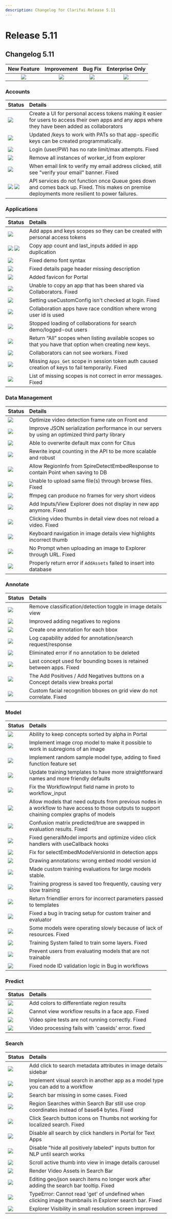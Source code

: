 ```yaml
---
description: Changelog for Clarifai Release 5.11
---
```


# Release 5.11

## Changelog 5.11

| New Feature | Improvement | Bug Fix | Enterprise Only |
| :---: | :---: | :---: | :---: |
| ![](https://github.com/Clarifai/docs/tree/1ece1cee27874f51aa11d50a825fff02b0b5243f/product-updates/.gitbook/assets/new_feature%20%2852%29.jpg) | ![](https://github.com/Clarifai/docs/tree/1ece1cee27874f51aa11d50a825fff02b0b5243f/product-updates/.gitbook/assets/improvement%20%2883%29.jpg) | ![](https://github.com/Clarifai/docs/tree/1ece1cee27874f51aa11d50a825fff02b0b5243f/product-updates/.gitbook/assets/bug%20%28248%29.jpg) | ![](https://github.com/Clarifai/docs/tree/1ece1cee27874f51aa11d50a825fff02b0b5243f/product-updates/.gitbook/assets/enterprise%20%2810%29.jpg) |

### Accounts

| Status | Details |
| :--- | :--- |
| ![](https://github.com/Clarifai/docs/tree/1ece1cee27874f51aa11d50a825fff02b0b5243f/product-updates/.gitbook/assets/new_feature%20%2852%29.jpg) | Create a UI for personal access tokens making it easier for users to access their own apps and any apps where they have been added as collaborators |
| ![](https://github.com/Clarifai/docs/tree/1ece1cee27874f51aa11d50a825fff02b0b5243f/product-updates/.gitbook/assets/new_feature%20%2852%29.jpg) | Updated /keys to work with PATs so that app-specific keys can be created programmatically. |
| ![](https://github.com/Clarifai/docs/tree/1ece1cee27874f51aa11d50a825fff02b0b5243f/product-updates/.gitbook/assets/bug%20%28248%29.jpg) | Login \(user/PW\) has no rate limit/max attempts. Fixed |
| ![](https://github.com/Clarifai/docs/tree/1ece1cee27874f51aa11d50a825fff02b0b5243f/product-updates/.gitbook/assets/bug%20%28248%29.jpg) | Remove all instances of worker\_id from explorer |
| ![](https://github.com/Clarifai/docs/tree/1ece1cee27874f51aa11d50a825fff02b0b5243f/product-updates/.gitbook/assets/bug%20%28248%29.jpg) | When email link to verify my email address clicked, still see "verify your email" banner. Fixed |
| ![](https://github.com/Clarifai/docs/tree/1ece1cee27874f51aa11d50a825fff02b0b5243f/product-updates/.gitbook/assets/bug%20%28248%29.jpg) ![](https://github.com/Clarifai/docs/tree/1ece1cee27874f51aa11d50a825fff02b0b5243f/product-updates/.gitbook/assets/enterprise%20%2810%29.jpg) | API services do not function once Queue goes down and comes back up. Fixed. This makes on premise deployments more resilient to power failures. |

### Applications

| Status | Details |
| :--- | :--- |
| ![](https://github.com/Clarifai/docs/tree/1ece1cee27874f51aa11d50a825fff02b0b5243f/product-updates/.gitbook/assets/new_feature%20%2852%29.jpg) | Add apps and keys scopes so they can be created with personal access tokens |
| ![](https://github.com/Clarifai/docs/tree/1ece1cee27874f51aa11d50a825fff02b0b5243f/product-updates/.gitbook/assets/improvement%20%2883%29.jpg) ![](https://github.com/Clarifai/docs/tree/1ece1cee27874f51aa11d50a825fff02b0b5243f/product-updates/.gitbook/assets/enterprise%20%2810%29.jpg) | Copy app count and last\_inputs added in app duplication |
| ![](https://github.com/Clarifai/docs/tree/1ece1cee27874f51aa11d50a825fff02b0b5243f/product-updates/.gitbook/assets/bug%20%28248%29.jpg) | Fixed demo font syntax |
| ![](https://github.com/Clarifai/docs/tree/1ece1cee27874f51aa11d50a825fff02b0b5243f/product-updates/.gitbook/assets/bug%20%28248%29.jpg) | Fixed details page header missing description |
| ![](https://github.com/Clarifai/docs/tree/1ece1cee27874f51aa11d50a825fff02b0b5243f/product-updates/.gitbook/assets/bug%20%28248%29.jpg) | Added favicon for Portal |
| ![](https://github.com/Clarifai/docs/tree/1ece1cee27874f51aa11d50a825fff02b0b5243f/product-updates/.gitbook/assets/bug%20%28248%29.jpg) | Unable to copy an app that has been shared via Collaborators. Fixed |
| ![](https://github.com/Clarifai/docs/tree/1ece1cee27874f51aa11d50a825fff02b0b5243f/product-updates/.gitbook/assets/bug%20%28248%29.jpg) | Setting useCustomConfig isn't checked at login. Fixed |
| ![](https://github.com/Clarifai/docs/tree/1ece1cee27874f51aa11d50a825fff02b0b5243f/product-updates/.gitbook/assets/bug%20%28248%29.jpg) | Collaboration apps have race condition where wrong user id is used |
| ![](https://github.com/Clarifai/docs/tree/1ece1cee27874f51aa11d50a825fff02b0b5243f/product-updates/.gitbook/assets/bug%20%28248%29.jpg) | Stopped loading of collaborations for search demo/logged-out users |
| ![](https://github.com/Clarifai/docs/tree/1ece1cee27874f51aa11d50a825fff02b0b5243f/product-updates/.gitbook/assets/bug%20%28248%29.jpg) | Return “All” scopes when listing available scopes so that you have that option when creating new keys. |
| ![](https://github.com/Clarifai/docs/tree/1ece1cee27874f51aa11d50a825fff02b0b5243f/product-updates/.gitbook/assets/bug%20%28248%29.jpg) | Collaborators can not see workers. Fixed |
| ![](https://github.com/Clarifai/docs/tree/1ece1cee27874f51aa11d50a825fff02b0b5243f/product-updates/.gitbook/assets/bug%20%28248%29.jpg) | Missing `Apps_Get` scope in session token auth caused creation of keys to fail temporarily. Fixed |
| ![](https://github.com/Clarifai/docs/tree/1ece1cee27874f51aa11d50a825fff02b0b5243f/product-updates/.gitbook/assets/bug%20%28248%29.jpg) | List of missing scopes is not correct in error messages. Fixed |

### Data Management

| Status | Details |
| :--- | :--- |
| ![](https://github.com/Clarifai/docs/tree/1ece1cee27874f51aa11d50a825fff02b0b5243f/product-updates/.gitbook/assets/improvement%20%2883%29.jpg) | Optimize video detection frame rate on Front end |
| ![](https://github.com/Clarifai/docs/tree/1ece1cee27874f51aa11d50a825fff02b0b5243f/product-updates/.gitbook/assets/improvement%20%2883%29.jpg) | Improve JSON serialization performance in our servers by using an optimized third party library |
| ![](https://github.com/Clarifai/docs/tree/1ece1cee27874f51aa11d50a825fff02b0b5243f/product-updates/.gitbook/assets/improvement%20%2883%29.jpg) | Able to overwrite default max conn for Citus |
| ![](https://github.com/Clarifai/docs/tree/1ece1cee27874f51aa11d50a825fff02b0b5243f/product-updates/.gitbook/assets/improvement%20%2883%29.jpg) | Rewrite input counting in the API to be more scalable and robust |
| ![](https://github.com/Clarifai/docs/tree/1ece1cee27874f51aa11d50a825fff02b0b5243f/product-updates/.gitbook/assets/bug%20%28248%29.jpg) | Allow RegionInfo from SpireDetectEmbedResponse to contain Point when saving to DB |
| ![](https://github.com/Clarifai/docs/tree/1ece1cee27874f51aa11d50a825fff02b0b5243f/product-updates/.gitbook/assets/bug%20%28248%29.jpg) | Unable to upload same file\(s\) through browse files. Fixed |
| ![](https://github.com/Clarifai/docs/tree/1ece1cee27874f51aa11d50a825fff02b0b5243f/product-updates/.gitbook/assets/bug%20%28248%29.jpg) | ffmpeg can produce no frames for very short videos |
| ![](https://github.com/Clarifai/docs/tree/1ece1cee27874f51aa11d50a825fff02b0b5243f/product-updates/.gitbook/assets/bug%20%28248%29.jpg) | Add Inputs/View Explorer does not display in new app anymore. Fixed |
| ![](https://github.com/Clarifai/docs/tree/1ece1cee27874f51aa11d50a825fff02b0b5243f/product-updates/.gitbook/assets/bug%20%28248%29.jpg) | Clicking video thumbs in detail view does not reload a video. Fixed |
| ![](https://github.com/Clarifai/docs/tree/1ece1cee27874f51aa11d50a825fff02b0b5243f/product-updates/.gitbook/assets/bug%20%28248%29.jpg) | Keyboard navigation in image details view highlights incorrect thumb |
| ![](https://github.com/Clarifai/docs/tree/1ece1cee27874f51aa11d50a825fff02b0b5243f/product-updates/.gitbook/assets/bug%20%28248%29.jpg) | No Prompt when uploading an image to Explorer through URL. Fixed |
| ![](https://github.com/Clarifai/docs/tree/1ece1cee27874f51aa11d50a825fff02b0b5243f/product-updates/.gitbook/assets/bug%20%28248%29.jpg) | Properly return error if `AddAssets` failed to insert into database |

### Annotate

| Status | Details |
| :--- | :--- |
| ![](https://github.com/Clarifai/docs/tree/1ece1cee27874f51aa11d50a825fff02b0b5243f/product-updates/.gitbook/assets/improvement%20%2883%29.jpg) | Remove classification/detection toggle in image details view |
| ![](https://github.com/Clarifai/docs/tree/1ece1cee27874f51aa11d50a825fff02b0b5243f/product-updates/.gitbook/assets/bug%20%28248%29.jpg) | Improved adding negatives to regions |
| ![](https://github.com/Clarifai/docs/tree/1ece1cee27874f51aa11d50a825fff02b0b5243f/product-updates/.gitbook/assets/bug%20%28248%29.jpg) | Create one annotation for each bbox |
| ![](https://github.com/Clarifai/docs/tree/1ece1cee27874f51aa11d50a825fff02b0b5243f/product-updates/.gitbook/assets/bug%20%28248%29.jpg) | Log capability added for annotation/search request/response |
| ![](https://github.com/Clarifai/docs/tree/1ece1cee27874f51aa11d50a825fff02b0b5243f/product-updates/.gitbook/assets/bug%20%28248%29.jpg) | Eliminated error if no annotation to be deleted |
| ![](https://github.com/Clarifai/docs/tree/1ece1cee27874f51aa11d50a825fff02b0b5243f/product-updates/.gitbook/assets/bug%20%28248%29.jpg) | Last concept used for bounding boxes is retained between apps. Fixed |
| ![](https://github.com/Clarifai/docs/tree/1ece1cee27874f51aa11d50a825fff02b0b5243f/product-updates/.gitbook/assets/bug%20%28248%29.jpg) | The Add Positives / Add Negatives buttons on a Concept details view breaks portal |
| ![](https://github.com/Clarifai/docs/tree/1ece1cee27874f51aa11d50a825fff02b0b5243f/product-updates/.gitbook/assets/bug%20%28248%29.jpg) | Custom facial recognition bboxes on grid view do not correlate. Fixed |

### Model

| Status | Details |
| :--- | :--- |
| ![](https://github.com/Clarifai/docs/tree/1ece1cee27874f51aa11d50a825fff02b0b5243f/product-updates/.gitbook/assets/new_feature%20%2852%29.jpg) | Ability to keep concepts sorted by alpha in Portal |
| ![](https://github.com/Clarifai/docs/tree/1ece1cee27874f51aa11d50a825fff02b0b5243f/product-updates/.gitbook/assets/new_feature%20%2852%29.jpg) | Implement image crop model to make it possible to work in subregions of an image |
| ![](https://github.com/Clarifai/docs/tree/1ece1cee27874f51aa11d50a825fff02b0b5243f/product-updates/.gitbook/assets/new_feature%20%2852%29.jpg) | Implement random sample model type, adding to fixed function feature set |
| ![](https://github.com/Clarifai/docs/tree/1ece1cee27874f51aa11d50a825fff02b0b5243f/product-updates/.gitbook/assets/improvement%20%2883%29.jpg) | Update training templates to have more straightforward names and more friendly defaults |
| ![](https://github.com/Clarifai/docs/tree/1ece1cee27874f51aa11d50a825fff02b0b5243f/product-updates/.gitbook/assets/improvement%20%2883%29.jpg) | Fix the WorkflowInput field name in proto to workflow\_input |
| ![](https://github.com/Clarifai/docs/tree/1ece1cee27874f51aa11d50a825fff02b0b5243f/product-updates/.gitbook/assets/improvement%20%2883%29.jpg) | Allow models that need outputs from previous nodes in a workflow to have access to those outputs to support chaining complex graphs of models |
| ![](https://github.com/Clarifai/docs/tree/1ece1cee27874f51aa11d50a825fff02b0b5243f/product-updates/.gitbook/assets/bug%20%28248%29.jpg) | Confusion matrix predicted/true are swapped in evaluation results. Fixed |
| ![](https://github.com/Clarifai/docs/tree/1ece1cee27874f51aa11d50a825fff02b0b5243f/product-updates/.gitbook/assets/bug%20%28248%29.jpg) | Fixed generalModel imports and optimize video click handlers with useCallback hooks |
| ![](https://github.com/Clarifai/docs/tree/1ece1cee27874f51aa11d50a825fff02b0b5243f/product-updates/.gitbook/assets/bug%20%28248%29.jpg) | Fix for selectEmbedModelVersionId in detection apps |
| ![](https://github.com/Clarifai/docs/tree/1ece1cee27874f51aa11d50a825fff02b0b5243f/product-updates/.gitbook/assets/bug%20%28248%29.jpg) | Drawing annotations: wrong embed model version id |
| ![](https://github.com/Clarifai/docs/tree/1ece1cee27874f51aa11d50a825fff02b0b5243f/product-updates/.gitbook/assets/bug%20%28248%29.jpg) | Made custom training evaluations for large models stable. |
| ![](https://github.com/Clarifai/docs/tree/1ece1cee27874f51aa11d50a825fff02b0b5243f/product-updates/.gitbook/assets/bug%20%28248%29.jpg) | Training progress is saved too frequently, causing very slow training |
| ![](https://github.com/Clarifai/docs/tree/1ece1cee27874f51aa11d50a825fff02b0b5243f/product-updates/.gitbook/assets/bug%20%28248%29.jpg) | Return friendlier errors for incorrect parameters passed to templates |
| ![](https://github.com/Clarifai/docs/tree/1ece1cee27874f51aa11d50a825fff02b0b5243f/product-updates/.gitbook/assets/bug%20%28248%29.jpg) | Fixed a bug in tracing setup for custom trainer and evaluator |
| ![](https://github.com/Clarifai/docs/tree/1ece1cee27874f51aa11d50a825fff02b0b5243f/product-updates/.gitbook/assets/bug%20%28248%29.jpg) | Some models were operating slowly because of lack of resources. Fixed |
| ![](https://github.com/Clarifai/docs/tree/1ece1cee27874f51aa11d50a825fff02b0b5243f/product-updates/.gitbook/assets/bug%20%28248%29.jpg) | Training System failed to train some layers. Fixed |
| ![](https://github.com/Clarifai/docs/tree/1ece1cee27874f51aa11d50a825fff02b0b5243f/product-updates/.gitbook/assets/bug%20%28248%29.jpg) | Prevent users from evaluating models that are not trainable |
| ![](https://github.com/Clarifai/docs/tree/1ece1cee27874f51aa11d50a825fff02b0b5243f/product-updates/.gitbook/assets/bug%20%28248%29.jpg) | Fixed node ID validation logic in Bug in workflows |

### Predict

| Status | Details |
| :--- | :--- |
| ![](https://github.com/Clarifai/docs/tree/1ece1cee27874f51aa11d50a825fff02b0b5243f/product-updates/.gitbook/assets/improvement%20%2883%29.jpg) | Add colors to differentiate region results |
| ![](https://github.com/Clarifai/docs/tree/1ece1cee27874f51aa11d50a825fff02b0b5243f/product-updates/.gitbook/assets/bug%20%28248%29.jpg) | Cannot view workflow results in a face app. Fixed |
| ![](https://github.com/Clarifai/docs/tree/1ece1cee27874f51aa11d50a825fff02b0b5243f/product-updates/.gitbook/assets/bug%20%28248%29.jpg) | Video spire tests are not running correctly. Fixed |
| ![](https://github.com/Clarifai/docs/tree/1ece1cee27874f51aa11d50a825fff02b0b5243f/product-updates/.gitbook/assets/bug%20%28248%29.jpg) | Video processing fails with 'caseids' error. fixed |

### Search

| Status | Details |
| :--- | :--- |
| ![](https://github.com/Clarifai/docs/tree/1ece1cee27874f51aa11d50a825fff02b0b5243f/product-updates/.gitbook/assets/new_feature%20%2852%29.jpg) | Add click to search metadata attributes in image details sidebar |
| ![](https://github.com/Clarifai/docs/tree/1ece1cee27874f51aa11d50a825fff02b0b5243f/product-updates/.gitbook/assets/new_feature%20%2852%29.jpg) | Implement visual search in another app as a model type you can add to a workflow |
| ![](https://github.com/Clarifai/docs/tree/1ece1cee27874f51aa11d50a825fff02b0b5243f/product-updates/.gitbook/assets/bug%20%28248%29.jpg) | Search bar missing in some cases. Fixed |
| ![](https://github.com/Clarifai/docs/tree/1ece1cee27874f51aa11d50a825fff02b0b5243f/product-updates/.gitbook/assets/bug%20%28248%29.jpg) | Region Searches within Search Bar still use crop coordinates instead of base64 bytes. Fixed |
| ![](https://github.com/Clarifai/docs/tree/1ece1cee27874f51aa11d50a825fff02b0b5243f/product-updates/.gitbook/assets/bug%20%28248%29.jpg) | Click Search button icons on Thumbs not working for localized search. Fixed |
| ![](https://github.com/Clarifai/docs/tree/1ece1cee27874f51aa11d50a825fff02b0b5243f/product-updates/.gitbook/assets/bug%20%28248%29.jpg) | Disable all search by click handlers in Portal for Text Apps |
| ![](https://github.com/Clarifai/docs/tree/1ece1cee27874f51aa11d50a825fff02b0b5243f/product-updates/.gitbook/assets/bug%20%28248%29.jpg) | Disable "hide all positively labeled" inputs button for NLP until search works |
| ![](https://github.com/Clarifai/docs/tree/1ece1cee27874f51aa11d50a825fff02b0b5243f/product-updates/.gitbook/assets/bug%20%28248%29.jpg) | Scroll active thumb into view in image details carousel |
| ![](https://github.com/Clarifai/docs/tree/1ece1cee27874f51aa11d50a825fff02b0b5243f/product-updates/.gitbook/assets/bug%20%28248%29.jpg) | Render Video Assets in Search Bar |
| ![](https://github.com/Clarifai/docs/tree/1ece1cee27874f51aa11d50a825fff02b0b5243f/product-updates/.gitbook/assets/bug%20%28248%29.jpg) | Editing geo/json search items no longer work after adding the search bar tooltip. Fixed |
| ![](https://github.com/Clarifai/docs/tree/1ece1cee27874f51aa11d50a825fff02b0b5243f/product-updates/.gitbook/assets/bug%20%28248%29.jpg) | TypeError: Cannot read 'get' of undefined when clicking image thumbnails in Explorer search bar. Fixed |
| ![](https://github.com/Clarifai/docs/tree/1ece1cee27874f51aa11d50a825fff02b0b5243f/product-updates/.gitbook/assets/bug%20%28248%29.jpg) | Explorer Visibility in small resolution screen improved |
